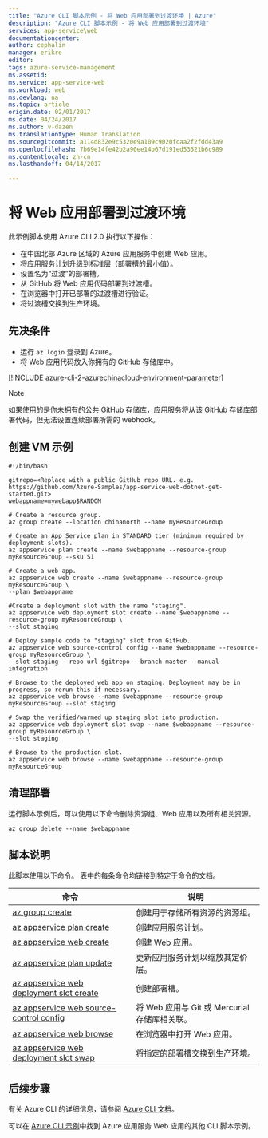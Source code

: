 ```yaml
---
title: "Azure CLI 脚本示例 - 将 Web 应用部署到过渡环境 | Azure"
description: "Azure CLI 脚本示例 - 将 Web 应用部署到过渡环境"
services: app-service\web
documentationcenter: 
author: cephalin
manager: erikre
editor: 
tags: azure-service-management
ms.assetid: 
ms.service: app-service-web
ms.workload: web
ms.devlang: na
ms.topic: article
origin.date: 02/01/2017
ms.date: 04/24/2017
ms.author: v-dazen
ms.translationtype: Human Translation
ms.sourcegitcommit: a114d832e9c5320e9a109c9020fcaa2f2fdd43a9
ms.openlocfilehash: 7b69e14fe42b2a90ee14b67d191ed53521b6c989
ms.contentlocale: zh-cn
ms.lasthandoff: 04/14/2017

---
```


# <a name="deploy-a-web-app-to-a-staging-environment"></a>将 Web 应用部署到过渡环境

此示例脚本使用 Azure CLI 2.0 执行以下操作： 

* 在中国北部 Azure 区域的 Azure 应用服务中创建 Web 应用。
* 将应用服务计划升级到标准层（部署槽的最小值）。
* 设置名为“过渡”的部署槽。
* 从 GitHub 将 Web 应用代码部署到过渡槽。
* 在浏览器中打开已部署的过渡槽进行验证。
* 将过渡槽交换到生产环境。

## <a name="prerequisites"></a>先决条件

* 运行 `az login` 登录到 Azure。
* 将 Web 应用代码放入你拥有的 GitHub 存储库中。

[!INCLUDE [azure-cli-2-azurechinacloud-environment-parameter](../../includes/azure-cli-2-azurechinacloud-environment-parameter.md)]

> [!NOTE]
> 如果使用的是你未拥有的公共 GitHub 存储库，应用服务将从该 GitHub 存储库部署代码，但无法设置连续部署所需的 webhook。
>
>

## <a name="create-vm-sample"></a>创建 VM 示例

```azurecli
#!/bin/bash

gitrepo=<Replace with a public GitHub repo URL. e.g. https://github.com/Azure-Samples/app-service-web-dotnet-get-started.git>
webappname=mywebapp$RANDOM

# Create a resource group.
az group create --location chinanorth --name myResourceGroup

# Create an App Service plan in STANDARD tier (minimum required by deployment slots).
az appservice plan create --name $webappname --resource-group myResourceGroup --sku S1

# Create a web app.
az appservice web create --name $webappname --resource-group myResourceGroup \
--plan $webappname

#Create a deployment slot with the name "staging".
az appservice web deployment slot create --name $webappname --resource-group myResourceGroup \
--slot staging

# Deploy sample code to "staging" slot from GitHub.
az appservice web source-control config --name $webappname --resource-group myResourceGroup \
--slot staging --repo-url $gitrepo --branch master --manual-integration

# Browse to the deployed web app on staging. Deployment may be in progress, so rerun this if necessary.
az appservice web browse --name $webappname --resource-group myResourceGroup --slot staging

# Swap the verified/warmed up staging slot into production.
az appservice web deployment slot swap --name $webappname --resource-group myResourceGroup \
--slot staging

# Browse to the production slot. 
az appservice web browse --name $webappname --resource-group myResourceGroup

```

## <a name="clean-up-deployment"></a>清理部署 

运行脚本示例后，可以使用以下命令删除资源组、Web 应用以及所有相关资源。

```azurecli
az group delete --name $webappname
```

## <a name="script-explanation"></a>脚本说明

此脚本使用以下命令。 表中的每条命令均链接到特定于命令的文档。

| 命令 | 说明 |
|---|---|
| [az group create](https://docs.microsoft.com/cli/azure/group#create) | 创建用于存储所有资源的资源组。 |
| [az appservice plan create](https://docs.microsoft.com/cli/azure/appservice/plan#create) | 创建应用服务计划。 |
| [az appservice web create](https://docs.microsoft.com/cli/azure/webapp#delete) | 创建 Web 应用。 |
| [az appservice plan update](https://docs.microsoft.com/cli/azure/appservice/plan#update) | 更新应用服务计划以缩放其定价层。 |
| [az appservice web deployment slot create](https://docs.microsoft.com/cli/azure/webapp/deployment/slot#create) | 创建部署槽。 |
| [az appservice web source-control config](https://docs.microsoft.com/cli/azure/webapp/source-control#config) | 将 Web 应用与 Git 或 Mercurial 存储库相关联。 |
| [az appservice web browse](https://docs.microsoft.com/cli/azure/webapp#browse) | 在浏览器中打开 Web 应用。 |
| [az appservice web deployment slot swap](https://docs.microsoft.com/cli/azure/webapp/deployment/slot#swap) | 将指定的部署槽交换到生产环境。 |

## <a name="next-steps"></a>后续步骤

有关 Azure CLI 的详细信息，请参阅 [Azure CLI 文档](https://docs.microsoft.com/cli/azure/overview)。

可以在 [Azure CLI 示例](https://github.com/Azure/azure-docs-cli-python-samples)中找到 Azure 应用服务 Web 应用的其他 CLI 脚本示例。
